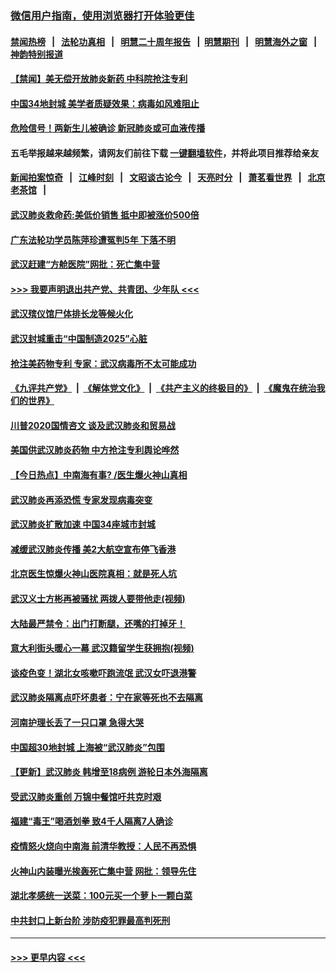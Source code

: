 ### [微信用户指南，使用浏览器打开体验更佳](https://github.com/gfw-breaker/banned-news1/blob/master/indexes/wechat-guide.md?t=0)
#### [禁闻热榜](热点新闻.md?t=0)  &nbsp;&nbsp;|&nbsp;&nbsp; [法轮功真相](https://github.com/gfw-breaker/truth/blob/master/README.md?t=0) &nbsp;&nbsp;|&nbsp;&nbsp; [明慧二十周年报告](https://github.com/gfw-breaker/mh-reports/blob/master/README.md?t=0) &nbsp;&nbsp;|&nbsp;&nbsp;[明慧期刊](https://github.com/gfw-breaker/mh-qikan) &nbsp;&nbsp;|&nbsp;&nbsp; [明慧海外之窗](https://github.com/gfw-breaker/mh-news/blob/master/README.md?t=0) &nbsp;&nbsp;|&nbsp;&nbsp; [神韵特别报道](https://github.com/gfw-breaker/mh-news/blob/master/shenyun.md?t=0)
#### [【禁闻】美无偿开放肺炎新药 中科院抢注专利](../pages/prog204/a102770225.md?t=02060511) 
#### [中国34地封城 美学者质疑效果：病毒如风难阻止](../pages/prog204/a102770088.md?t=02060511) 
#### [危险信号！两新生儿被确诊  新冠肺炎或可血液传播](../pages/prog204/a102770061.md?t=02060511) 
#### 五毛举报越来越频繁，请网友们前往下载 [一键翻墙软件](https://github.com/gfw-breaker/ssr-accounts)，并将此项目推荐给亲友
#### [新闻拍案惊奇](https://github.com/gfw-breaker/banned-news1/blob/master/pages/link4.md) &nbsp;&nbsp;|&nbsp;&nbsp; [江峰时刻](https://github.com/gfw-breaker/banned-news1/blob/master/pages/link4.md) &nbsp;&nbsp;|&nbsp;&nbsp; [文昭谈古论今](https://github.com/gfw-breaker/banned-news1/blob/master/pages/link4.md) &nbsp;&nbsp;|&nbsp;&nbsp; [天亮时分](https://github.com/gfw-breaker/banned-news1/blob/master/pages/link4.md) &nbsp;&nbsp;|&nbsp;&nbsp; [萧茗看世界](https://github.com/gfw-breaker/banned-news1/blob/master/pages/link4.md) &nbsp;&nbsp;|&nbsp;&nbsp; [北京老茶馆](https://github.com/gfw-breaker/banned-news1/blob/master/pages/link4.md) &nbsp;&nbsp;|&nbsp;&nbsp; 
#### [武汉肺炎救命药:美低价销售 抵中即被涨价500倍](../pages/prog204/a102770018.md?t=02060511) 
#### [广东法轮功学员陈萍珍遭冤判5年 下落不明](../pages/prog204/a102770056.md?t=02060511) 
#### [武汉赶建“方舱医院”网批：死亡集中营](../pages/prog204/a102769877.md?t=02060511) 
#### [>>> 我要声明退出共产党、共青团、少年队 <<<](https://github.com/begood0513/goodnews/blob/master/quit/letter.md) 
#### [武汉殡仪馆尸体排长龙等候火化](../pages/prog204/a102769858.md?t=02060511) 
#### [武汉封城重击“中国制造2025”心脏](../pages/prog204/a102769832.md?t=02060511) 
#### [抢注美药物专利 专家：武汉病毒所不太可能成功](../pages/prog204/a102769809.md?t=02060511) 
#### [《九评共产党》](https://github.com/begood0513/9ping.md/blob/master/README.md) &nbsp;|&nbsp; [《解体党文化》](../../../../jtdwh.md/blob/master/README.md)  &nbsp;|&nbsp; [《共产主义的终极目的》](../../../../gczydzjmd.md/blob/master/README.md) &nbsp;|&nbsp; [《魔鬼在统治我们的世界》](../../../../mgztzwmdsj.md/blob/master/README.md) 
#### [川普2020国情咨文 谈及武汉肺炎和贸易战](../pages/prog204/a102769813.md?t=02060511) 
#### [美国供武汉肺炎药物 中方抢注专利舆论哗然](../pages/prog204/a102769789.md?t=02060511) 
#### [【今日热点】中南海有事? /医生爆火神山真相](../pages/prog204/a102769711.md?t=02060511) 
#### [武汉肺炎再添恐慌 专家发现病毒突变](../pages/prog204/a102769780.md?t=02060511) 
#### [武汉肺炎扩散加速 中国34座城市封城](../pages/prog204/a102769742.md?t=02060511) 
#### [减缓武汉肺炎传播 美2大航空宣布停飞香港](../pages/prog204/a102769745.md?t=02060511) 
#### [北京医生惊爆火神山医院真相：就是死人坑](../pages/prog204/a102769738.md?t=02060511) 
#### [武汉义士方彬再被骚扰 两拨人要带他走(视频)](../pages/prog204/a102769689.md?t=02060511) 
#### [大陆最严禁令：出门打断腿，还嘴的打掉牙！](../pages/prog204/a102769710.md?t=02060511) 
#### [意大利街头暖心一幕 武汉籍留学生获拥抱(视频)](../pages/prog204/a102769696.md?t=02060511) 
#### [谈疫色变！湖北女咳嗽吓跑流氓 武汉女吓退港警](../pages/prog204/a102769634.md?t=02060511) 
#### [武汉肺炎隔离点吓坏患者：宁在家等死也不去隔离](../pages/prog204/a102769655.md?t=02060511) 
#### [河南护理长丢了一只口罩 急得大哭](../pages/prog204/a102769649.md?t=02060511) 
#### [中国超30地封城 上海被“武汉肺炎”包围](../pages/prog204/a102769616.md?t=02060511) 
#### [【更新】武汉肺炎 韩增至18病例 游轮日本外海隔离](../pages/prog204/a102758911.md?t=02060511) 
#### [受武汉肺炎重创 万锦中餐馆吁共克时艰](../pages/prog204/a102769602.md?t=02060511) 
#### [福建“毒王”喝酒划拳 致4千人隔离7人确诊](../pages/prog204/a102769567.md?t=02060511) 
#### [疫情怒火烧向中南海 前清华教授：人民不再恐惧](../pages/prog204/a102769562.md?t=02060511) 
#### [火神山内装曝光挨轰死亡集中营 网批：领导先住](../pages/prog204/a102769533.md?t=02060511) 
#### [湖北孝感统一送菜：100元买一个萝卜一颗白菜](../pages/prog204/a102769499.md?t=02060511) 
#### [中共封口上新台阶 涉防疫犯罪最高判死刑](../pages/prog204/a102769496.md?t=02060511) 

----
#### [ >>> 更早内容 <<< ](../indexes/prog204-earlier.md)
